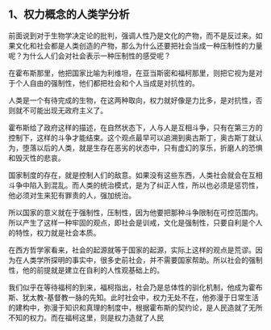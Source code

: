 <h2>1、权力概念的人类学分析</h2><p data-pid="LSh5URHc">前面说到对于生物学决定论的批判，强调人性乃是文化的产物，而不是反过来。如果文化和社会都是人类创造的产物，那么为什么还要把社会当成一种压制性的力量呢？为什么人们会对社会表示一种压制性的感受呢？</p><p data-pid="gueNIOc_">在霍布斯那里，他把国家比喻为利维坦，在亚当斯密和福柯那里，则把它视为是对于个人自由的强制性，他们都把社会和个人当成是对抗性的。</p><p data-pid="uvhdn-uW">人类是一个有待完成的生物，在这两种取向，权力就好像是力比多，是对抗性，否则就不可能出现无政府主义了。</p><p data-pid="4DSV_zlV">霍布斯给了政府这样的描述，在自然状态下，人与人是互相斗争，只有在第三方的控制下，这样的斗争才能结束。这个观点最早可以追溯到奥古斯丁，奥古斯丁就认为，堕落以后的人类，就是生存在恶劣的状态中，只有虚幻的享乐，折磨人的恐惧和毁灭性的悲哀。</p><p data-pid="QlSB329x">国家制度的存在，就是控制人们的敌意。如果没有这些东西，人类社会就会在互相斗争中陷入到混乱。而人类的统治模式，是为了纠正人性，所以也必须是惩罚性，他必须对生来犯有罪责的人，强加统治。</p><p data-pid="MkthL4Cw">所以国家的意义就在于强制性，压制性，因为他要把那种斗争限制在可控范围内。所以产生了这样一种牢固的观点，即社会是训戒，文化是强制性，只要自利是个人的特性，权力就是社会本质。</p><p data-pid="UlVJk2hW">在西方哲学家看来，社会的起源就等于国家的起源，实际上这样的观点是荒谬。因为在人类学所探明的事实中，很多史前社会，并不需要国家帮助。所以社会的强制性，他的前提就是建立在自利的人性观基础上的。</p><p data-pid="Y548zbWR">我们似乎在等待福柯的到来，福柯指出，社会乃是总体性的驯化机制，他成为霍布斯、犹太教-基督教一脉的先知。此时社会中，权力无处不在，他弥漫于日常生活的建构中，弥漫于知识和真理的制度中，根据霍布斯的契约论，是人民造就了无所不知的权力。而在福柯这里，则是权力造就了人民</p><p></p><p></p><p></p><p></p><p></p><p></p><p></p><p></p><p></p>